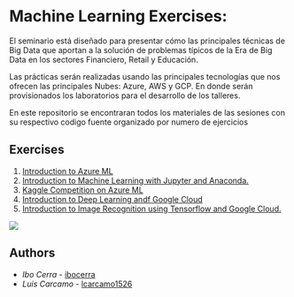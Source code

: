 # Machine Learning Exercises:

El seminario está diseñado para presentar cómo las principales técnicas de Big Data que aportan a la solución de problemas típicos de la Era de Big Data en los sectores Financiero, Retail y Educación.

Las prácticas serán realizadas usando las principales tecnologías que nos ofrecen las principales Nubes: Azure, AWS y GCP. En donde serán provisionados los laboratorios para el desarrollo de los talleres.

En este repositorio se encontraran todos los materiales de las sesiones con su respectivo codigo fuente organizado por numero de ejercicios

## Exercises

  1. [Introduction to Azure ML](https://github.com/lcarcamo1526/ML-Exercises/tree/master/Ex0)
  2. [Introduction to Machine Learning with Jupyter and Anaconda.](https://github.com/lcarcamo1526/ML-Exercises/tree/master/Ex1)
  3. [Kaggle Competition on Azure ML](https://github.com/lcarcamo1526/ML-Exercises/tree/master/Ex2)
  4. [Introduction to Deep Learning andf Google Cloud](https://github.com/lcarcamo1526/ML-Exercises/tree/master/Ex3)
  5. [Introduction to Image Recognition using Tensorflow and Google Cloud.](https://github.com/lcarcamo1526/ML-Exercises/tree/master/Ex4)



![](https://miro.medium.com/max/727/1*mx_ahBVWCK-trNGTNx4RBA.png)


## Authors
 * *Ibo Cerra*  - [ibocerra](https://github.com/ibocerra)
 * *Luis Carcamo*  - [lcarcamo1526](https://github.com/lcarcamo1526)
